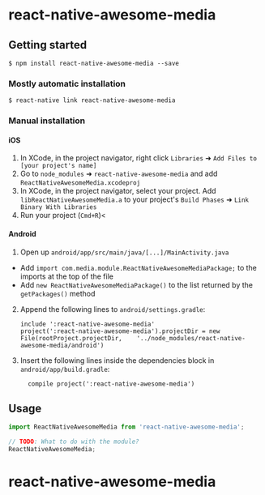 
# react-native-awesome-media

## Getting started

`$ npm install react-native-awesome-media --save`

### Mostly automatic installation

`$ react-native link react-native-awesome-media`

### Manual installation


#### iOS

1. In XCode, in the project navigator, right click `Libraries` ➜ `Add Files to [your project's name]`
2. Go to `node_modules` ➜ `react-native-awesome-media` and add `ReactNativeAwesomeMedia.xcodeproj`
3. In XCode, in the project navigator, select your project. Add `libReactNativeAwesomeMedia.a` to your project's `Build Phases` ➜ `Link Binary With Libraries`
4. Run your project (`Cmd+R`)<

#### Android

1. Open up `android/app/src/main/java/[...]/MainActivity.java`
  - Add `import com.media.module.ReactNativeAwesomeMediaPackage;` to the imports at the top of the file
  - Add `new ReactNativeAwesomeMediaPackage()` to the list returned by the `getPackages()` method
2. Append the following lines to `android/settings.gradle`:
  	```
  	include ':react-native-awesome-media'
  	project(':react-native-awesome-media').projectDir = new File(rootProject.projectDir, 	'../node_modules/react-native-awesome-media/android')
  	```
3. Insert the following lines inside the dependencies block in `android/app/build.gradle`:
  	```
      compile project(':react-native-awesome-media')
  	```


## Usage
```javascript
import ReactNativeAwesomeMedia from 'react-native-awesome-media';

// TODO: What to do with the module?
ReactNativeAwesomeMedia;
```
# react-native-awesome-media
